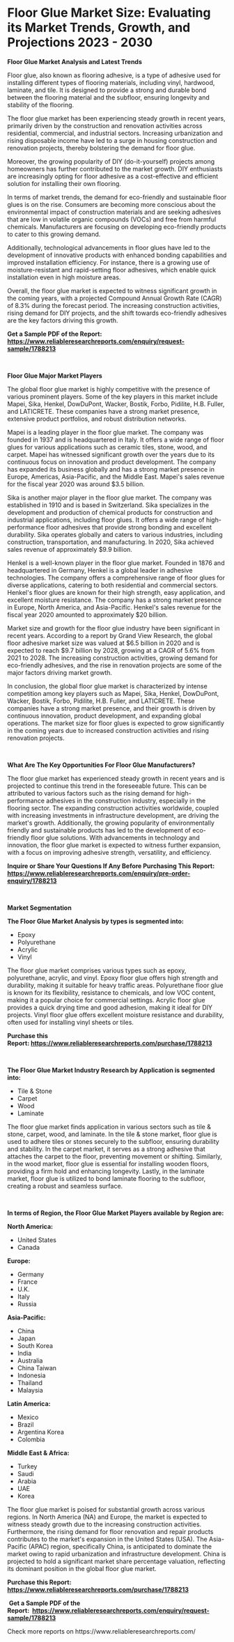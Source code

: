 <p><h1>Floor Glue Market Size: Evaluating its Market Trends, Growth, and Projections 2023 - 2030</h1></p><p><strong>Floor Glue Market Analysis and Latest Trends</strong></p>
<p><p>Floor glue, also known as flooring adhesive, is a type of adhesive used for installing different types of flooring materials, including vinyl, hardwood, laminate, and tile. It is designed to provide a strong and durable bond between the flooring material and the subfloor, ensuring longevity and stability of the flooring.</p><p>The floor glue market has been experiencing steady growth in recent years, primarily driven by the construction and renovation activities across residential, commercial, and industrial sectors. Increasing urbanization and rising disposable income have led to a surge in housing construction and renovation projects, thereby bolstering the demand for floor glue.</p><p>Moreover, the growing popularity of DIY (do-it-yourself) projects among homeowners has further contributed to the market growth. DIY enthusiasts are increasingly opting for floor adhesive as a cost-effective and efficient solution for installing their own flooring.</p><p>In terms of market trends, the demand for eco-friendly and sustainable floor glues is on the rise. Consumers are becoming more conscious about the environmental impact of construction materials and are seeking adhesives that are low in volatile organic compounds (VOCs) and free from harmful chemicals. Manufacturers are focusing on developing eco-friendly products to cater to this growing demand.</p><p>Additionally, technological advancements in floor glues have led to the development of innovative products with enhanced bonding capabilities and improved installation efficiency. For instance, there is a growing use of moisture-resistant and rapid-setting floor adhesives, which enable quick installation even in high moisture areas.</p><p>Overall, the floor glue market is expected to witness significant growth in the coming years, with a projected Compound Annual Growth Rate (CAGR) of 8.3% during the forecast period. The increasing construction activities, rising demand for DIY projects, and the shift towards eco-friendly adhesives are the key factors driving this growth.</p></p>
<p><strong>Get a Sample PDF of the Report:&nbsp; <a href="https://www.reliableresearchreports.com/enquiry/request-sample/1788213">https://www.reliableresearchreports.com/enquiry/request-sample/1788213</a></strong></p>
<p>&nbsp;</p>
<p><strong>Floor Glue Major Market Players</strong></p>
<p><p>The global floor glue market is highly competitive with the presence of various prominent players. Some of the key players in this market include Mapei, Sika, Henkel, DowDuPont, Wacker, Bostik, Forbo, Pidilite, H.B. Fuller, and LATICRETE. These companies have a strong market presence, extensive product portfolios, and robust distribution networks.</p><p>Mapei is a leading player in the floor glue market. The company was founded in 1937 and is headquartered in Italy. It offers a wide range of floor glues for various applications such as ceramic tiles, stone, wood, and carpet. Mapei has witnessed significant growth over the years due to its continuous focus on innovation and product development. The company has expanded its business globally and has a strong market presence in Europe, Americas, Asia-Pacific, and the Middle East. Mapei's sales revenue for the fiscal year 2020 was around $3.5 billion.</p><p>Sika is another major player in the floor glue market. The company was established in 1910 and is based in Switzerland. Sika specializes in the development and production of chemical products for construction and industrial applications, including floor glues. It offers a wide range of high-performance floor adhesives that provide strong bonding and excellent durability. Sika operates globally and caters to various industries, including construction, transportation, and manufacturing. In 2020, Sika achieved sales revenue of approximately $9.9 billion.</p><p>Henkel is a well-known player in the floor glue market. Founded in 1876 and headquartered in Germany, Henkel is a global leader in adhesive technologies. The company offers a comprehensive range of floor glues for diverse applications, catering to both residential and commercial sectors. Henkel's floor glues are known for their high strength, easy application, and excellent moisture resistance. The company has a strong market presence in Europe, North America, and Asia-Pacific. Henkel's sales revenue for the fiscal year 2020 amounted to approximately $20 billion.</p><p>Market size and growth for the floor glue industry have been significant in recent years. According to a report by Grand View Research, the global floor adhesive market size was valued at $6.5 billion in 2020 and is expected to reach $9.7 billion by 2028, growing at a CAGR of 5.6% from 2021 to 2028. The increasing construction activities, growing demand for eco-friendly adhesives, and the rise in renovation projects are some of the major factors driving market growth.</p><p>In conclusion, the global floor glue market is characterized by intense competition among key players such as Mapei, Sika, Henkel, DowDuPont, Wacker, Bostik, Forbo, Pidilite, H.B. Fuller, and LATICRETE. These companies have a strong market presence, and their growth is driven by continuous innovation, product development, and expanding global operations. The market size for floor glues is expected to grow significantly in the coming years due to increased construction activities and rising renovation projects.</p></p>
<p>&nbsp;</p>
<p><strong>What Are The Key Opportunities For Floor Glue Manufacturers?</strong></p>
<p><p>The floor glue market has experienced steady growth in recent years and is projected to continue this trend in the foreseeable future. This can be attributed to various factors such as the rising demand for high-performance adhesives in the construction industry, especially in the flooring sector. The expanding construction activities worldwide, coupled with increasing investments in infrastructure development, are driving the market's growth. Additionally, the growing popularity of environmentally friendly and sustainable products has led to the development of eco-friendly floor glue solutions. With advancements in technology and innovation, the floor glue market is expected to witness further expansion, with a focus on improving adhesive strength, versatility, and efficiency.</p></p>
<p><strong>Inquire or Share Your Questions If Any Before Purchasing This Report: <a href="https://www.reliableresearchreports.com/enquiry/pre-order-enquiry/1788213">https://www.reliableresearchreports.com/enquiry/pre-order-enquiry/1788213</a></strong></p>
<p>&nbsp;</p>
<p><strong>Market Segmentation</strong></p>
<p><strong>The Floor Glue Market Analysis by types is segmented into:</strong></p>
<p><ul><li>Epoxy</li><li>Polyurethane</li><li>Acrylic</li><li>Vinyl</li></ul></p>
<p><p>The floor glue market comprises various types such as epoxy, polyurethane, acrylic, and vinyl. Epoxy floor glue offers high strength and durability, making it suitable for heavy traffic areas. Polyurethane floor glue is known for its flexibility, resistance to chemicals, and low VOC content, making it a popular choice for commercial settings. Acrylic floor glue provides a quick drying time and good adhesion, making it ideal for DIY projects. Vinyl floor glue offers excellent moisture resistance and durability, often used for installing vinyl sheets or tiles.</p></p>
<p><strong>Purchase this Report:&nbsp;<a href="https://www.reliableresearchreports.com/purchase/1788213">https://www.reliableresearchreports.com/purchase/1788213</a></strong></p>
<p>&nbsp;</p>
<p><strong>The Floor Glue Market Industry Research by Application is segmented into:</strong></p>
<p><ul><li>Tile & Stone</li><li>Carpet</li><li>Wood</li><li>Laminate</li></ul></p>
<p><p>The floor glue market finds application in various sectors such as tile & stone, carpet, wood, and laminate. In the tile & stone market, floor glue is used to adhere tiles or stones securely to the subfloor, ensuring durability and stability. In the carpet market, it serves as a strong adhesive that attaches the carpet to the floor, preventing movement or shifting. Similarly, in the wood market, floor glue is essential for installing wooden floors, providing a firm hold and enhancing longevity. Lastly, in the laminate market, floor glue is utilized to bond laminate flooring to the subfloor, creating a robust and seamless surface.</p></p>
<p>&nbsp;</p>
<p><strong>In terms of Region, the Floor Glue Market Players available by Region are:</strong></p>
<p>
    <p> <strong> North America: </strong>
        <ul>
            <li>United States</li>
            <li>Canada</li>
        </ul>
        </p> 
    <p> <strong> Europe: </strong>
        <ul>
            <li>Germany</li>
            <li>France</li>
            <li>U.K.</li>
            <li>Italy</li>
            <li>Russia</li>
        </ul>
        </p> 
    <p> <strong> Asia-Pacific: </strong>
        <ul>
            <li>China</li>
            <li>Japan</li>
            <li>South Korea</li>
            <li>India</li>
            <li>Australia</li>
            <li>China Taiwan</li>
            <li>Indonesia</li>
            <li>Thailand</li>
            <li>Malaysia</li>
        </ul>
        </p> 
    <p> <strong> Latin America: </strong>
        <ul>
            <li>Mexico</li>
            <li>Brazil</li>
            <li>Argentina Korea</li>
            <li>Colombia</li>
        </ul>
        </p> 
    <p> <strong> Middle East & Africa: </strong>
        <ul>
            <li>Turkey</li>
            <li>Saudi</li>
            <li>Arabia</li>
            <li>UAE</li>
            <li>Korea</li>
        </ul>
    </p>
    </p>
<p><p>The floor glue market is poised for substantial growth across various regions. In North America (NA) and Europe, the market is expected to witness steady growth due to the increasing construction activities. Furthermore, the rising demand for floor renovation and repair products contributes to the market's expansion in the United States (USA). The Asia-Pacific (APAC) region, specifically China, is anticipated to dominate the market owing to rapid urbanization and infrastructure development. China is projected to hold a significant market share percentage valuation, reflecting its dominant position in the global floor glue market.</p></p>
<p><strong>Purchase this Report: <a href="https://www.reliableresearchreports.com/purchase/1788213">https://www.reliableresearchreports.com/purchase/1788213</a></strong></p>
<p>&nbsp;<strong>Get a Sample PDF of the Report:&nbsp;&nbsp;<a href="https://www.reliableresearchreports.com/enquiry/request-sample/1788213">https://www.reliableresearchreports.com/enquiry/request-sample/1788213</a></strong></p>
<p><strong></strong></p>
<p>Check more reports on https://www.reliableresearchreports.com/</p>